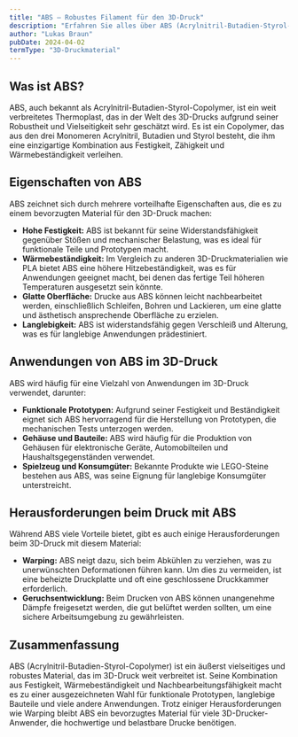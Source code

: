 ```yaml
---
title: "ABS – Robustes Filament für den 3D-Druck"
description: "Erfahren Sie alles über ABS (Acrylnitril-Butadien-Styrol-Copolymer), ein beliebtes Filament im 3D-Druck. Entdecken Sie die Eigenschaften, Anwendungen und Vorteile dieses robusten Kunststoffs."
author: "Lukas Braun"
pubDate: 2024-04-02
termType: "3D-Druckmaterial"
---
```


## Was ist ABS?

ABS, auch bekannt als Acrylnitril-Butadien-Styrol-Copolymer, ist ein weit verbreitetes Thermoplast, das in der Welt des 3D-Drucks aufgrund seiner Robustheit und Vielseitigkeit sehr geschätzt wird. Es ist ein Copolymer, das aus den drei Monomeren Acrylnitril, Butadien und Styrol besteht, die ihm eine einzigartige Kombination aus Festigkeit, Zähigkeit und Wärmebeständigkeit verleihen.

## Eigenschaften von ABS

ABS zeichnet sich durch mehrere vorteilhafte Eigenschaften aus, die es zu einem bevorzugten Material für den 3D-Druck machen:

- **Hohe Festigkeit:** ABS ist bekannt für seine Widerstandsfähigkeit gegenüber Stößen und mechanischer Belastung, was es ideal für funktionale Teile und Prototypen macht.
- **Wärmebeständigkeit:** Im Vergleich zu anderen 3D-Druckmaterialien wie PLA bietet ABS eine höhere Hitzebeständigkeit, was es für Anwendungen geeignet macht, bei denen das fertige Teil höheren Temperaturen ausgesetzt sein könnte.
- **Glatte Oberfläche:** Drucke aus ABS können leicht nachbearbeitet werden, einschließlich Schleifen, Bohren und Lackieren, um eine glatte und ästhetisch ansprechende Oberfläche zu erzielen.
- **Langlebigkeit:** ABS ist widerstandsfähig gegen Verschleiß und Alterung, was es für langlebige Anwendungen prädestiniert.

## Anwendungen von ABS im 3D-Druck

ABS wird häufig für eine Vielzahl von Anwendungen im 3D-Druck verwendet, darunter:

- **Funktionale Prototypen:** Aufgrund seiner Festigkeit und Beständigkeit eignet sich ABS hervorragend für die Herstellung von Prototypen, die mechanischen Tests unterzogen werden.
- **Gehäuse und Bauteile:** ABS wird häufig für die Produktion von Gehäusen für elektronische Geräte, Automobilteilen und Haushaltsgegenständen verwendet.
- **Spielzeug und Konsumgüter:** Bekannte Produkte wie LEGO-Steine bestehen aus ABS, was seine Eignung für langlebige Konsumgüter unterstreicht.

## Herausforderungen beim Druck mit ABS

Während ABS viele Vorteile bietet, gibt es auch einige Herausforderungen beim 3D-Druck mit diesem Material:

- **Warping:** ABS neigt dazu, sich beim Abkühlen zu verziehen, was zu unerwünschten Deformationen führen kann. Um dies zu vermeiden, ist eine beheizte Druckplatte und oft eine geschlossene Druckkammer erforderlich.
- **Geruchsentwicklung:** Beim Drucken von ABS können unangenehme Dämpfe freigesetzt werden, die gut belüftet werden sollten, um eine sichere Arbeitsumgebung zu gewährleisten.

## Zusammenfassung

ABS (Acrylnitril-Butadien-Styrol-Copolymer) ist ein äußerst vielseitiges und robustes Material, das im 3D-Druck weit verbreitet ist. Seine Kombination aus Festigkeit, Wärmebeständigkeit und Nachbearbeitungsfähigkeit macht es zu einer ausgezeichneten Wahl für funktionale Prototypen, langlebige Bauteile und viele andere Anwendungen. Trotz einiger Herausforderungen wie Warping bleibt ABS ein bevorzugtes Material für viele 3D-Drucker-Anwender, die hochwertige und belastbare Drucke benötigen.
